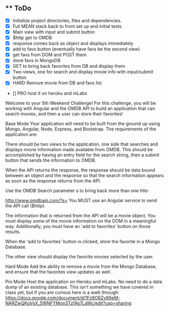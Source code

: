 ** ToDo
---
- [X] Initialize project directories, files and dependencies.
- [X] Full MEAN stack back to front set up and initial tests
- [X] Main view with input and submit button
- [X] $http get to OMDB
- [X] response comes back as object and displays immediately
- [X] add to favs button (eventually have favs be the second view)
- [X] get favs from DOM and POST them
- [X] store favs in MongoDB
- [X] GET to bring back favorites from DB and display them
- [X] Two views, one for search and display movie info with input/submit button
- [X] HARD Remove movie from DB and favs list
- [] PRO host it on heroku and mLabs




Welcome to your 5th Weekend Challenge!
For this challenge, you will be working with Angular and the OMDB API to build an application that can search movies, and then a user can store their favorites!

Base Mode
Your application will need to be built from the ground up using Mongo, Angular, Node, Express, and Bootstrap. The requirements of the application are:

There should be two views to the application, one side that searches and displays movie information made available from OMDB. This should be accomplished by having an entry field for the search string, then a submit button that sends the information to OMDB.

When the API returns the response, the response should be data bound between an object and the response so that the search information appears as soon as the response returns from the API.

Use the OMDB Search parameter s to bring back more than one title:

http://www.omdbapi.com/?s=<user search string>
You MUST use an Angular service to send the API call ($http).

The information that is returned from the API will be a movie object. You must display some of the movie information on the DOM in a meaningful way. Additionally, you must have an 'add to favorites' button on those results.

When the 'add to favorites' button is clicked, store the favorite in a Mongo Database.

The other view should display the favorite movies selected by the user.

Hard Mode
Add the ability to remove a movie from the Mongo Database, and ensure that the favorites view updates as well.

Pro Mode
Host the application on Heroku and mLabs. No need to do a data dump of an existing database. This isn't something we have covered in class yet, but if you are curious here is a walk through: https://docs.google.com/document/d/1Fz9O6Zv86eM-NARZwQKgVsX_5WNFYMop3TzI9g7LaWc/edit?usp=sharing
